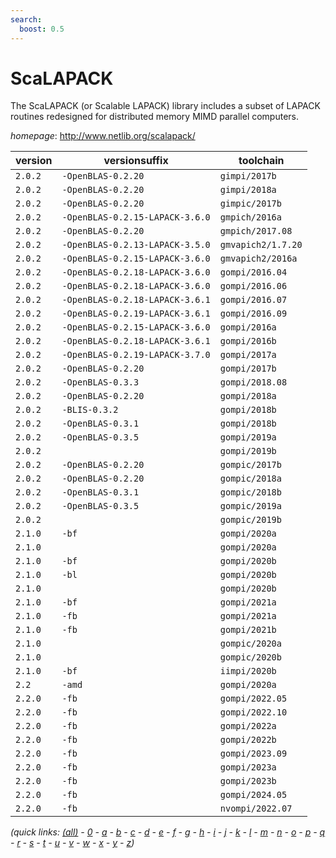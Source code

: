 ```yaml
---
search:
  boost: 0.5
---
```

# ScaLAPACK

The ScaLAPACK (or Scalable LAPACK) library includes a subset of LAPACK routines  redesigned for distributed memory MIMD parallel computers.

*homepage*: <http://www.netlib.org/scalapack/>

version | versionsuffix | toolchain
--------|---------------|----------
``2.0.2`` | ``-OpenBLAS-0.2.20`` | ``gimpi/2017b``
``2.0.2`` | ``-OpenBLAS-0.2.20`` | ``gimpi/2018a``
``2.0.2`` | ``-OpenBLAS-0.2.20`` | ``gimpic/2017b``
``2.0.2`` | ``-OpenBLAS-0.2.15-LAPACK-3.6.0`` | ``gmpich/2016a``
``2.0.2`` | ``-OpenBLAS-0.2.20`` | ``gmpich/2017.08``
``2.0.2`` | ``-OpenBLAS-0.2.13-LAPACK-3.5.0`` | ``gmvapich2/1.7.20``
``2.0.2`` | ``-OpenBLAS-0.2.15-LAPACK-3.6.0`` | ``gmvapich2/2016a``
``2.0.2`` | ``-OpenBLAS-0.2.18-LAPACK-3.6.0`` | ``gompi/2016.04``
``2.0.2`` | ``-OpenBLAS-0.2.18-LAPACK-3.6.0`` | ``gompi/2016.06``
``2.0.2`` | ``-OpenBLAS-0.2.18-LAPACK-3.6.1`` | ``gompi/2016.07``
``2.0.2`` | ``-OpenBLAS-0.2.19-LAPACK-3.6.1`` | ``gompi/2016.09``
``2.0.2`` | ``-OpenBLAS-0.2.15-LAPACK-3.6.0`` | ``gompi/2016a``
``2.0.2`` | ``-OpenBLAS-0.2.18-LAPACK-3.6.1`` | ``gompi/2016b``
``2.0.2`` | ``-OpenBLAS-0.2.19-LAPACK-3.7.0`` | ``gompi/2017a``
``2.0.2`` | ``-OpenBLAS-0.2.20`` | ``gompi/2017b``
``2.0.2`` | ``-OpenBLAS-0.3.3`` | ``gompi/2018.08``
``2.0.2`` | ``-OpenBLAS-0.2.20`` | ``gompi/2018a``
``2.0.2`` | ``-BLIS-0.3.2`` | ``gompi/2018b``
``2.0.2`` | ``-OpenBLAS-0.3.1`` | ``gompi/2018b``
``2.0.2`` | ``-OpenBLAS-0.3.5`` | ``gompi/2019a``
``2.0.2`` |  | ``gompi/2019b``
``2.0.2`` | ``-OpenBLAS-0.2.20`` | ``gompic/2017b``
``2.0.2`` | ``-OpenBLAS-0.2.20`` | ``gompic/2018a``
``2.0.2`` | ``-OpenBLAS-0.3.1`` | ``gompic/2018b``
``2.0.2`` | ``-OpenBLAS-0.3.5`` | ``gompic/2019a``
``2.0.2`` |  | ``gompic/2019b``
``2.1.0`` | ``-bf`` | ``gompi/2020a``
``2.1.0`` |  | ``gompi/2020a``
``2.1.0`` | ``-bf`` | ``gompi/2020b``
``2.1.0`` | ``-bl`` | ``gompi/2020b``
``2.1.0`` |  | ``gompi/2020b``
``2.1.0`` | ``-bf`` | ``gompi/2021a``
``2.1.0`` | ``-fb`` | ``gompi/2021a``
``2.1.0`` | ``-fb`` | ``gompi/2021b``
``2.1.0`` |  | ``gompic/2020a``
``2.1.0`` |  | ``gompic/2020b``
``2.1.0`` | ``-bf`` | ``iimpi/2020b``
``2.2`` | ``-amd`` | ``gompi/2020a``
``2.2.0`` | ``-fb`` | ``gompi/2022.05``
``2.2.0`` | ``-fb`` | ``gompi/2022.10``
``2.2.0`` | ``-fb`` | ``gompi/2022a``
``2.2.0`` | ``-fb`` | ``gompi/2022b``
``2.2.0`` | ``-fb`` | ``gompi/2023.09``
``2.2.0`` | ``-fb`` | ``gompi/2023a``
``2.2.0`` | ``-fb`` | ``gompi/2023b``
``2.2.0`` | ``-fb`` | ``gompi/2024.05``
``2.2.0`` | ``-fb`` | ``nvompi/2022.07``


*(quick links: [(all)](../index.md) - [0](../0/index.md) - [a](../a/index.md) - [b](../b/index.md) - [c](../c/index.md) - [d](../d/index.md) - [e](../e/index.md) - [f](../f/index.md) - [g](../g/index.md) - [h](../h/index.md) - [i](../i/index.md) - [j](../j/index.md) - [k](../k/index.md) - [l](../l/index.md) - [m](../m/index.md) - [n](../n/index.md) - [o](../o/index.md) - [p](../p/index.md) - [q](../q/index.md) - [r](../r/index.md) - [s](../s/index.md) - [t](../t/index.md) - [u](../u/index.md) - [v](../v/index.md) - [w](../w/index.md) - [x](../x/index.md) - [y](../y/index.md) - [z](../z/index.md))*

